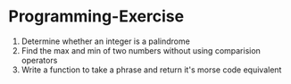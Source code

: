 Programming-Exercise
====================

1. Determine whether an integer is a palindrome
2. Find the max and min of two numbers without using comparision operators
3. Write a function to take a phrase and return it's morse code equivalent
 
